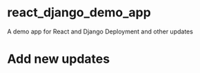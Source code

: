 # react_django_demo_app
A demo app for React and Django Deployment and other updates
# Add new updates
